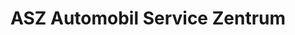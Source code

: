 ---
title: "ASZ Automobil Service Zentrum"
url: /frankfurt-am-main/asz-automobil-service-zentrum/
shop: Autowerkstatt
---